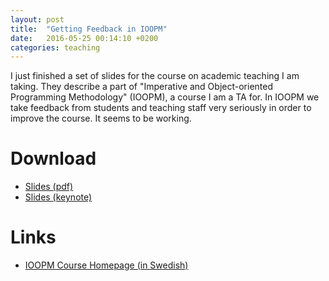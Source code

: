 ```yaml
---
layout: post
title:  "Getting Feedback in IOOPM"
date:   2016-05-25 00:14:10 +0200 
categories: teaching
---
```


I just finished a set of slides for the course on academic teaching I am taking.
They describe a part of "Imperative and Object-oriented Programming Methodology"
(IOOPM), a course I am a TA for. In IOOPM we take feedback from students and
teaching staff very seriously in order to improve the course. It seems to be
working.

# Download

 - [Slides (pdf)](https://github.com/kaeluka/kaeluka.github.io/blob/master/_posts/ioopm_feedback.pdf?raw=true)
 - [Slides (keynote)](https://github.com/kaeluka/kaeluka.github.io/blob/master/_posts/ioopm_feedback.key?raw=true)

# Links

 - <a target="_blank" href="http://wrigstad.com/ioopm">IOOPM Course Homepage (in Swedish)</a>